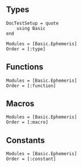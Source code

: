 ## Types

```@meta
DocTestSetup = quote
    using Basic
end
```

```@autodocs
Modules = [Basic.Ephemeris]
Order = [:type]
```

## Functions

```@autodocs
Modules = [Basic.Ephemeris]
Order = [:function]
```

## Macros

```@autodocs
Modules = [Basic.Ephemeris]
Order = [:macro]
```

## Constants

```@autodocs
Modules = [Basic.Ephemeris]
Order = [:constant]
```